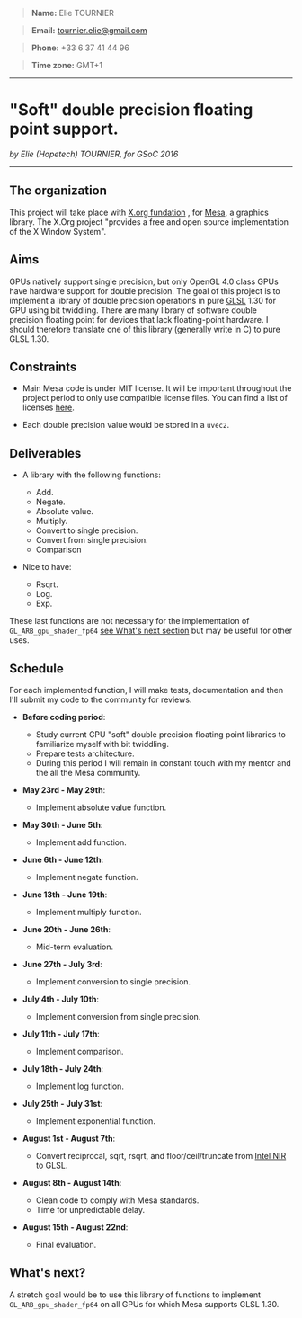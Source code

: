 >**Name:** Elie TOURNIER

>**Email:** tournier.elie@gmail.com

>**Phone:** +33 6 37 41 44 96

>**Time zone:** GMT+1

---
# "Soft" double precision floating point support.

_by Elie (Hopetech) TOURNIER, for GSoC 2016_

---

## The organization

This project will take place with [X.org fundation](http://www.x.org/wiki/) , for [Mesa](http://www.mesa3d.org/), a graphics library.
The X.Org project "provides a free and open source implementation of the X Window System".

## Aims

GPUs natively support single precision, but only OpenGL 4.0 class GPUs have hardware support for double precision.
The goal of this project is to implement a library of double precision operations in pure [GLSL](https://www.opengl.org/documentation/glsl/) 1.30 for GPU using bit twiddling.
There are many library of software double precision floating point for devices that lack floating-point hardware.
I should therefore translate one of this library (generally write in C) to pure GLSL 1.30.

## Constraints

 - Main Mesa code is under MIT license. It will be important throughout the project period to only use compatible license files.
 You can find a list of licenses [here](https://spdx.org/licenses/).

 - Each double precision value would be stored in a `uvec2`.


## Deliverables

 - A library with the following functions:
    - Add.    
    - Negate.
    - Absolute value.
    - Multiply.
    - Convert to single precision.
    - Convert from single precision.
    - Comparison

- Nice to have:
    - Rsqrt.
    - Log.
    - Exp.

These last functions are not necessary for the implementation of `GL_ARB_gpu_shader_fp64` [see What's next section](#what's-next?) but may be useful for other uses.


## Schedule

For each implemented function, I will make tests, documentation and then I'll submit my code to the community for reviews.


- **Before coding period**:
    - Study current CPU "soft" double precision floating point libraries to familiarize myself with bit twiddling.
    - Prepare tests architecture.
    - During this period I will remain in constant touch with my mentor and the all the Mesa community.


- **May 23rd - May 29th**:
    - Implement absolute value function.


- **May 30th - June 5th**:
    - Implement add function.


- **June 6th - June 12th**:
    - Implement negate function.


- **June 13th - June 19th**:
    - Implement multiply function.


- **June 20th - June 26th**:
    - Mid-term evaluation.


- **June 27th - July 3rd**:
    - Implement conversion to single precision.


- **July 4th - July 10th**:
    - Implement conversion from single precision.


- **July 11th - July 17th**:
    - Implement comparison.


- **July 18th - July 24th**:      
    - Implement log function.


- **July 25th - July 31st**:
    - Implement exponential function.


- **August 1st - August 7th**:  
    - Convert reciprocal, sqrt, rsqrt, and floor/ceil/truncate from [Intel NIR](https://github.com/Igalia/mesa/blob/i965-fp64/src/compiler/nir/nir_lower_double_ops.c) to GLSL.


- **August 8th - August 14th**:
    - Clean code to comply with Mesa standards.
    - Time for unpredictable delay.


- **August 15th - August 22nd**:
    - Final evaluation.

## What's next?

 A stretch goal would be to use this library of functions to implement `GL_ARB_gpu_shader_fp64` on all GPUs for which Mesa supports GLSL 1.30.
